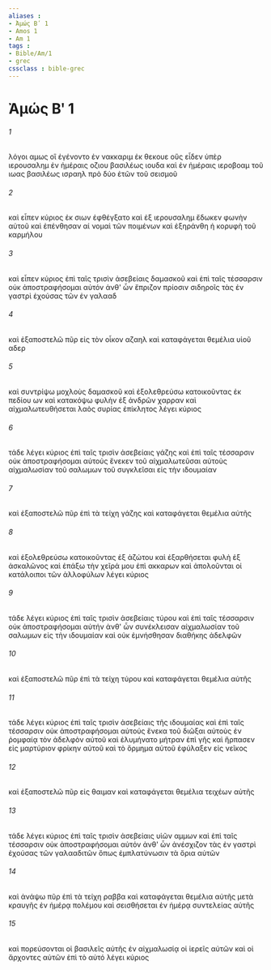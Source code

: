 ```yaml
---
aliases : 
- Ἀμώς Βʹ 1
- Amos 1
- Am 1
tags : 
- Bible/Am/1
- grec
cssclass : bible-grec
---
```


# Ἀμώς Βʹ 1

###### 1
λόγοι αμως οἳ ἐγένοντο ἐν νακκαριμ ἐκ θεκουε οὓς εἶδεν ὑπὲρ ιερουσαλημ ἐν ἡμέραις οζιου βασιλέως ιουδα καὶ ἐν ἡμέραις ιεροβοαμ τοῦ ιωας βασιλέως ισραηλ πρὸ δύο ἐτῶν τοῦ σεισμοῦ
###### 2
καὶ εἶπεν κύριος ἐκ σιων ἐφθέγξατο καὶ ἐξ ιερουσαλημ ἔδωκεν φωνὴν αὐτοῦ καὶ ἐπένθησαν αἱ νομαὶ τῶν ποιμένων καὶ ἐξηράνθη ἡ κορυφὴ τοῦ καρμήλου
###### 3
καὶ εἶπεν κύριος ἐπὶ ταῖς τρισὶν ἀσεβείαις δαμασκοῦ καὶ ἐπὶ ταῖς τέσσαρσιν οὐκ ἀποστραφήσομαι αὐτόν ἀνθ' ὧν ἔπριζον πρίοσιν σιδηροῖς τὰς ἐν γαστρὶ ἐχούσας τῶν ἐν γαλααδ
###### 4
καὶ ἐξαποστελῶ πῦρ εἰς τὸν οἶκον αζαηλ καὶ καταφάγεται θεμέλια υἱοῦ αδερ
###### 5
καὶ συντρίψω μοχλοὺς δαμασκοῦ καὶ ἐξολεθρεύσω κατοικοῦντας ἐκ πεδίου ων καὶ κατακόψω φυλὴν ἐξ ἀνδρῶν χαρραν καὶ αἰχμαλωτευθήσεται λαὸς συρίας ἐπίκλητος λέγει κύριος
###### 6
τάδε λέγει κύριος ἐπὶ ταῖς τρισὶν ἀσεβείαις γάζης καὶ ἐπὶ ταῖς τέσσαρσιν οὐκ ἀποστραφήσομαι αὐτούς ἕνεκεν τοῦ αἰχμαλωτεῦσαι αὐτοὺς αἰχμαλωσίαν τοῦ σαλωμων τοῦ συγκλεῖσαι εἰς τὴν ιδουμαίαν
###### 7
καὶ ἐξαποστελῶ πῦρ ἐπὶ τὰ τείχη γάζης καὶ καταφάγεται θεμέλια αὐτῆς
###### 8
καὶ ἐξολεθρεύσω κατοικοῦντας ἐξ ἀζώτου καὶ ἐξαρθήσεται φυλὴ ἐξ ἀσκαλῶνος καὶ ἐπάξω τὴν χεῖρά μου ἐπὶ ακκαρων καὶ ἀπολοῦνται οἱ κατάλοιποι τῶν ἀλλοφύλων λέγει κύριος
###### 9
τάδε λέγει κύριος ἐπὶ ταῖς τρισὶν ἀσεβείαις τύρου καὶ ἐπὶ ταῖς τέσσαρσιν οὐκ ἀποστραφήσομαι αὐτήν ἀνθ' ὧν συνέκλεισαν αἰχμαλωσίαν τοῦ σαλωμων εἰς τὴν ιδουμαίαν καὶ οὐκ ἐμνήσθησαν διαθήκης ἀδελφῶν
###### 10
καὶ ἐξαποστελῶ πῦρ ἐπὶ τὰ τείχη τύρου καὶ καταφάγεται θεμέλια αὐτῆς
###### 11
τάδε λέγει κύριος ἐπὶ ταῖς τρισὶν ἀσεβείαις τῆς ιδουμαίας καὶ ἐπὶ ταῖς τέσσαρσιν οὐκ ἀποστραφήσομαι αὐτούς ἕνεκα τοῦ διῶξαι αὐτοὺς ἐν ῥομφαίᾳ τὸν ἀδελφὸν αὐτοῦ καὶ ἐλυμήνατο μήτραν ἐπὶ γῆς καὶ ἥρπασεν εἰς μαρτύριον φρίκην αὐτοῦ καὶ τὸ ὅρμημα αὐτοῦ ἐφύλαξεν εἰς νεῖκος
###### 12
καὶ ἐξαποστελῶ πῦρ εἰς θαιμαν καὶ καταφάγεται θεμέλια τειχέων αὐτῆς
###### 13
τάδε λέγει κύριος ἐπὶ ταῖς τρισὶν ἀσεβείαις υἱῶν αμμων καὶ ἐπὶ ταῖς τέσσαρσιν οὐκ ἀποστραφήσομαι αὐτόν ἀνθ' ὧν ἀνέσχιζον τὰς ἐν γαστρὶ ἐχούσας τῶν γαλααδιτῶν ὅπως ἐμπλατύνωσιν τὰ ὅρια αὐτῶν
###### 14
καὶ ἀνάψω πῦρ ἐπὶ τὰ τείχη ραββα καὶ καταφάγεται θεμέλια αὐτῆς μετὰ κραυγῆς ἐν ἡμέρᾳ πολέμου καὶ σεισθήσεται ἐν ἡμέρᾳ συντελείας αὐτῆς
###### 15
καὶ πορεύσονται οἱ βασιλεῖς αὐτῆς ἐν αἰχμαλωσίᾳ οἱ ἱερεῖς αὐτῶν καὶ οἱ ἄρχοντες αὐτῶν ἐπὶ τὸ αὐτό λέγει κύριος
